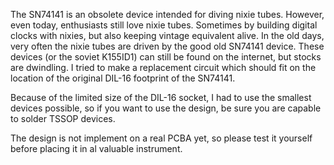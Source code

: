 The SN74141 is an obsolete device intended for diving nixie tubes. However, even today, enthusiasts still love nixie tubes. Sometimes by building digital clocks with nixies, but also keeping vintage equivalent alive. In the old days, very often the nixie tubes are driven by the good old SN74141 device. These devices (or the soviet K155ID1) can still be found on the internet, but stocks are dwindling. I tried to make a replacement circuit which should fit on the location of the original DIL-16 footprint of the SN74141. 

Because of the limited size of the DIL-16 socket, I had to use the smallest devices possible, so if you want to use the design, be sure you are capable to solder TSSOP devices.

The design is not implement on a real PCBA yet, so please test it yourself before placing it in al valuable instrument.
